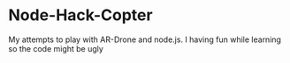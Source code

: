 Node-Hack-Copter
================

My attempts to play with AR-Drone and node.js. I having fun while learning so the code might be ugly
